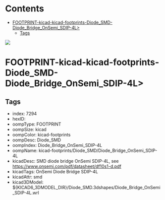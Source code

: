 



Contents
========

* [FOOTPRINT-kicad-kicad-footprints-Diode_SMD-Diode_Bridge_OnSemi_SDIP-4L>](#footprint-kicad-kicad-footprints-diode_smd-diode_bridge_onsemi_sdip-4l)
	* [Tags](#tags)
  
![][im]
# FOOTPRINT-kicad-kicad-footprints-Diode_SMD-Diode_Bridge_OnSemi_SDIP-4L>

## Tags

- index: 7294
- hexID: 
- oompType: FOOTPRINT
- oompSize: kicad
- oompColor: kicad-footprints
- oompDesc: Diode_SMD
- oompIndex: Diode_Bridge_OnSemi_SDIP-4L
- oompName: kicad-footprints/Diode_SMD/Diode_Bridge_OnSemi_SDIP-4L
- kicadDesc: SMD diode bridge OnSemi SDIP-4L, see https://www.onsemi.com/pdf/datasheet/df10s1-d.pdf
- kicadTags: OnSemi Diode Bridge SDIP-4L
- kicadAttr: smd
- kicad3DModel: ${KICAD6_3DMODEL_DIR}/Diode_SMD.3dshapes/Diode_Bridge_OnSemi_SDIP-4L.wrl



[im]: image.png

